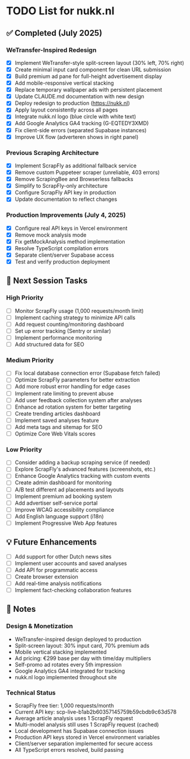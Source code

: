 # TODO List for nukk.nl

## ✅ Completed (July 2025)

### WeTransfer-Inspired Redesign
- [x] Implement WeTransfer-style split-screen layout (30% left, 70% right)
- [x] Create minimal input card component for clean URL submission
- [x] Build premium ad pane for full-height advertisement display
- [x] Add mobile-responsive vertical stacking
- [x] Replace temporary wallpaper ads with persistent placement
- [x] Update CLAUDE.md documentation with new design
- [x] Deploy redesign to production (https://nukk.nl)
- [x] Apply layout consistently across all pages
- [x] Integrate nukk.nl logo (blue circle with white text)
- [x] Add Google Analytics GA4 tracking (G-EQTEDY3XMD)
- [x] Fix client-side errors (separated Supabase instances)
- [x] Improve UX flow (adverteren shows in right panel)

### Previous Scraping Architecture
- [x] Implement ScrapFly as additional fallback service
- [x] Remove custom Puppeteer scraper (unreliable, 403 errors)
- [x] Remove ScrapingBee and Browserless fallbacks
- [x] Simplify to ScrapFly-only architecture
- [x] Configure ScrapFly API key in production
- [x] Update documentation to reflect changes

### Production Improvements (July 4, 2025)
- [x] Configure real API keys in Vercel environment
- [x] Remove mock analysis mode
- [x] Fix getMockAnalysis method implementation
- [x] Resolve TypeScript compilation errors
- [x] Separate client/server Supabase access
- [x] Test and verify production deployment

## 🎯 Next Session Tasks

### High Priority
- [ ] Monitor ScrapFly usage (1,000 requests/month limit)
- [ ] Implement caching strategy to minimize API calls
- [ ] Add request counting/monitoring dashboard
- [ ] Set up error tracking (Sentry or similar)
- [ ] Implement performance monitoring
- [ ] Add structured data for SEO

### Medium Priority
- [ ] Fix local database connection error (Supabase fetch failed)
- [ ] Optimize ScrapFly parameters for better extraction
- [ ] Add more robust error handling for edge cases
- [ ] Implement rate limiting to prevent abuse
- [ ] Add user feedback collection system after analyses
- [ ] Enhance ad rotation system for better targeting
- [ ] Create trending articles dashboard
- [ ] Implement saved analyses feature
- [ ] Add meta tags and sitemap for SEO
- [ ] Optimize Core Web Vitals scores

### Low Priority
- [ ] Consider adding a backup scraping service (if needed)
- [ ] Explore ScrapFly's advanced features (screenshots, etc.)
- [ ] Enhance Google Analytics tracking with custom events
- [ ] Create admin dashboard for monitoring
- [ ] A/B test different ad placements and layouts
- [ ] Implement premium ad booking system
- [ ] Add advertiser self-service portal
- [ ] Improve WCAG accessibility compliance
- [ ] Add English language support (i18n)
- [ ] Implement Progressive Web App features

## 💡 Future Enhancements
- [ ] Add support for other Dutch news sites
- [ ] Implement user accounts and saved analyses
- [ ] Add API for programmatic access
- [ ] Create browser extension
- [ ] Add real-time analysis notifications
- [ ] Implement fact-checking collaboration features

## 📝 Notes

### Design & Monetization
- WeTransfer-inspired design deployed to production
- Split-screen layout: 30% input card, 70% premium ads
- Mobile vertical stacking implemented
- Ad pricing: €299 base per day with time/day multipliers
- Self-promo ad rotates every 5th impression
- Google Analytics GA4 integrated for tracking
- nukk.nl logo implemented throughout site

### Technical Status
- ScrapFly free tier: 1,000 requests/month
- Current API key: scp-live-b1ab2b60357145759b59cbdb9c63d578
- Average article analysis uses 1 ScrapFly request
- Multi-model analysis still uses 1 ScrapFly request (cached)
- Local development has Supabase connection issues
- Production API keys stored in Vercel environment variables
- Client/server separation implemented for secure access
- All TypeScript errors resolved, build passing